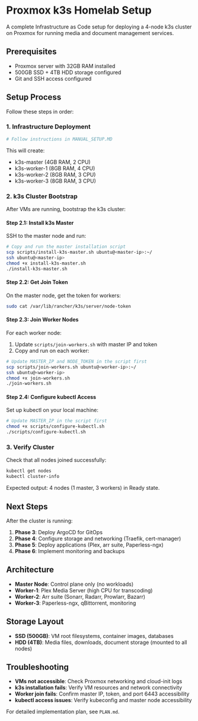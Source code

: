 # Proxmox k3s Homelab Setup

A complete Infrastructure as Code setup for deploying a 4-node k3s cluster on Proxmox for running media and document management services.

## Prerequisites

- Proxmox server with 32GB RAM installed
- 500GB SSD + 4TB HDD storage configured
- Git and SSH access configured

## Setup Process

Follow these steps in order:

### 1. Infrastructure Deployment

```bash
# Follow instructions in MANUAL_SETUP.MD
```

This will create:
- k3s-master (4GB RAM, 2 CPU)
- k3s-worker-1 (8GB RAM, 4 CPU) 
- k3s-worker-2 (8GB RAM, 3 CPU)
- k3s-worker-3 (8GB RAM, 3 CPU)

### 2. k3s Cluster Bootstrap

After VMs are running, bootstrap the k3s cluster:

#### Step 2.1: Install k3s Master

SSH to the master node and run:

```bash
# Copy and run the master installation script
scp scripts/install-k3s-master.sh ubuntu@<master-ip>:~/
ssh ubuntu@<master-ip>
chmod +x install-k3s-master.sh
./install-k3s-master.sh
```

#### Step 2.2: Get Join Token

On the master node, get the token for workers:

```bash
sudo cat /var/lib/rancher/k3s/server/node-token
```

#### Step 2.3: Join Worker Nodes

For each worker node:

1. Update `scripts/join-workers.sh` with master IP and token
2. Copy and run on each worker:

```bash
# Update MASTER_IP and NODE_TOKEN in the script first
scp scripts/join-workers.sh ubuntu@<worker-ip>:~/
ssh ubuntu@<worker-ip>
chmod +x join-workers.sh
./join-workers.sh
```

#### Step 2.4: Configure kubectl Access

Set up kubectl on your local machine:

```bash
# Update MASTER_IP in the script first
chmod +x scripts/configure-kubectl.sh
./scripts/configure-kubectl.sh
```

### 3. Verify Cluster

Check that all nodes joined successfully:

```bash
kubectl get nodes
kubectl cluster-info
```

Expected output: 4 nodes (1 master, 3 workers) in Ready state.

## Next Steps

After the cluster is running:

1. **Phase 3**: Deploy ArgoCD for GitOps
2. **Phase 4**: Configure storage and networking (Traefik, cert-manager)
3. **Phase 5**: Deploy applications (Plex, arr suite, Paperless-ngx)
4. **Phase 6**: Implement monitoring and backups

## Architecture

- **Master Node**: Control plane only (no workloads)
- **Worker-1**: Plex Media Server (high CPU for transcoding)
- **Worker-2**: Arr suite (Sonarr, Radarr, Prowlarr, Bazarr)
- **Worker-3**: Paperless-ngx, qBittorrent, monitoring

## Storage Layout

- **SSD (500GB)**: VM root filesystems, container images, databases
- **HDD (4TB)**: Media files, downloads, document storage (mounted to all nodes)

## Troubleshooting

- **VMs not accessible**: Check Proxmox networking and cloud-init logs
- **k3s installation fails**: Verify VM resources and network connectivity
- **Worker join fails**: Confirm master IP, token, and port 6443 accessibility
- **kubectl access issues**: Verify kubeconfig and master node accessibility

For detailed implementation plan, see `PLAN.md`.
